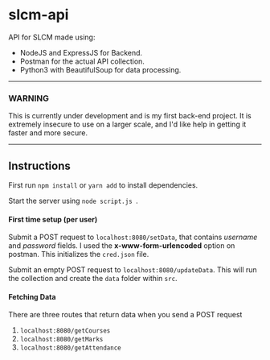# slcm-api

API for SLCM made using:
* NodeJS and ExpressJS for Backend.
* Postman for the actual API collection.
* Python3 with BeautifulSoup for data processing.

---

### WARNING

This is currently under development and is my first back-end project.
It is extremely insecure to use on a larger scale, and I'd like help in getting it faster and more secure.

---

## Instructions

First run ```npm install``` or ```yarn add``` to install dependencies.

Start the server using ```node script.js ```.

#### First time setup (per user)

Submit a POST request to ```localhost:8080/setData```, that contains _username_ and _password_ fields. 
I used the __x-www-form-urlencoded__ option on postman.
This initializes the ```cred.json``` file.

Submit an empty POST request to ```localhost:8080/updateData```.
This will run the collection and create the ```data``` folder within ```src```.

#### Fetching Data

There are three routes that return data when you send a POST request
1. ```localhost:8080/getCourses```
2. ```localhost:8080/getMarks```
3. ```localhost:8080/getAttendance```